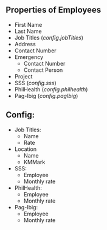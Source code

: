 ## Properties of Employees

- First Name
- Last Name
- Job Titles (*config.jobTitles*)
- Address
- Contact Number
- Emergency
  - Contact Number
  - Contact Person
- Project
- SSS (*config.sss*)
- PhilHealth (*config.philhealth*)
- Pag-Ibig (*config.pagIbig*)

## Config:
- Job Titles:
  - Name
  - Rate
- Location 
    - Name 
    - KMMark
- SSS:
    - Employee 
    - Monthly rate
- PhilHealth:
    - Employee 
    - Monthly rate
- Pag-Ibig:
    - Employee 
    - Monthly rate